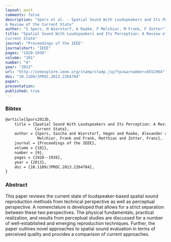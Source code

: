 ```yaml
---
layout: post
comments: false
description: "Spors et al. - Spatial Sound With Loudspeakers and Its Perception:
A Review of the Current State"
author: "S Spors, H Wierstorf, A Raake, F Melchior, M Frank, F Zotter"
title: "Spatial Sound With Loudspeakers and Its Perception: A Review of the
Current State"
journal: "Proceedings of the IEEE"
journalshort: "IEEE"
pages: "1920-1938"
volume: "101"
number: "9"
year: "2013"
url: "http://ieeexplore.ieee.org/stamp/stamp.jsp?tp=&arnumber=6552964"
doi: "10.1109/JPROC.2013.2264784"
paper: 
presentation: 
published: true
---
```


### Bibtex

```latex
@article{Spors2013b,
    title = {Spatial Sound With Loudspeakers and Its Perception: A Review of the
             Current State},
    author = {Spors, Sascha and Wierstorf, Hagen and Raake, Alexander and
              Melchior, Frank and Frank, Matthias and Zotter, Franz},
    journal = {Proceedings of the IEEE},
    volume = {101},
    number = {9},
    pages = {1920--1938},
    year = {2013},
    doi = {10.1109/JPROC.2013.2264784},
}
```

### Abstract

This paper reviews the current state of loudspeaker-based spatial sound
reproduction methods from technical perspective as well as perceptual
perspective. A nomenclature is developed that allows for a strict separation
between these two perspectives. The physical fundamentals, practical
realization, and results from perceptual studies are discussed for a number of
well-established and emerging reproduction techniques. Further, the paper
outlines novel approaches to spatial sound evaluation in terms of perceived
quality and provides a comparison of current approaches.
